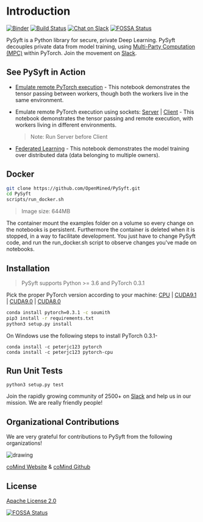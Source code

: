 # Introduction

[![Binder](https://mybinder.org/badge.svg)](https://mybinder.org/v2/gh/OpenMined/PySyft/master) [![Build Status](https://travis-ci.org/OpenMined/PySyft.svg?branch=master)](https://travis-ci.org/OpenMined/PySyft) [![Chat on Slack](https://img.shields.io/badge/chat-on%20slack-7A5979.svg)](https://openmined.slack.com/messages/team_pysyft) [![FOSSA Status](https://app.fossa.io/api/projects/git%2Bgithub.com%2Fmatthew-mcateer%2FPySyft.svg?type=small)](https://app.fossa.io/projects/git%2Bgithub.com%2Fmatthew-mcateer%2FPySyft?ref=badge_small)

PySyft is a Python library for secure, private Deep Learning. PySyft decouples private data from model training, using [Multi-Party Computation \(MPC\)](https://en.wikipedia.org/wiki/Secure_multi-party_computation) within PyTorch. Join the movement on [Slack](http://slack.openmined.org/).

## See PySyft in Action

* [Emulate remote PyTorch execution](https://colab.research.google.com/drive/1vsgH0ydHyel5VRAxO2yhRQfXYUuIYkp5) - This notebook demonstrates the tensor passing between workers, though both the workers live in the same environment.
* Emulate remote PyTorch execution using sockets: [Server](https://colab.research.google.com/drive/1-Jb_E_nDuBGHIJ_psI95k-ukh-P_aly-#scrollTo=lrcghOJOWGHw) \| [Client](https://colab.research.google.com/drive/1Je1rk7olA9uTWWaqvvt4_gXf7yX1rTBm) - This notebook demonstrates the tensor passing and remote execution, with workers living in different environments.

  > Note: Run Server before Client

* [Federated Learning](https://colab.research.google.com/drive/1F3ALlA3ogfeeVXuwQwVoX4PimzTDJhPy#scrollTo=PTCvX6H9JDCt) - This notebook demonstrates the model training over distributed data \(data belonging to multiple owners\).

## Docker

```bash
git clone https://github.com/OpenMined/PySyft.git
cd PySyft
scripts/run_docker.sh
```

> Image size: 644MB

The container mount the examples folder on a volume so every change on the notebooks is persistent. Furthermore the container is deleted when it is stopped, in a way to facilitate development. You just have to change PySyft code, and run the run\_docker.sh script to observe changes you've made on notebooks.

## Installation

> PySyft supports Python &gt;= 3.6 and PyTorch 0.3.1

Pick the proper PyTorch version according to your machine: [CPU](http://download.pytorch.org/whl/cpu/torch-0.3.1-cp36-cp36m-linux_x86_64.whl) \| [CUDA9.1](http://download.pytorch.org/whl/cu91/torch-0.3.1-cp36-cp36m-linux_x86_64.whl) \| [CUDA9.0](http://download.pytorch.org/whl/cu90/torch-0.3.1-cp36-cp36m-linux_x86_64.whl) \| [CUDA8.0](http://download.pytorch.org/whl/cu80/torch-0.3.1-cp36-cp36m-linux_x86_64.whl)

```bash
conda install pytorch=0.3.1 -c soumith
pip3 install -r requirements.txt
python3 setup.py install
```

On Windows use the following steps to install PyTorch 0.3.1-

```text
conda install -c peterjc123 pytorch
conda install -c peterjc123 pytorch-cpu
```

## Run Unit Tests

```text
python3 setup.py test
```

Join the rapidly growing community of 2500+ on [Slack](http://slack.openmined.org) and help us in our mission. We are really friendly people!

## Organizational Contributions

We are very grateful for contributions to PySyft from the following organizations!

 ![drawing](https://raw.githubusercontent.com/coMindOrg/federated-averaging-tutorials/master/images/comindorg_logo.png)  
  
 [coMind Website](https://comind.org/) & [coMind Github](https://github.com/coMindOrg/federated-averaging-tutorials)

## License

[Apache License 2.0](https://github.com/OpenMined/PySyft/blob/master/LICENSE)

[![FOSSA Status](https://app.fossa.io/api/projects/git%2Bgithub.com%2Fmatthew-mcateer%2FPySyft.svg?type=large)](https://app.fossa.io/projects/git%2Bgithub.com%2Fmatthew-mcateer%2FPySyft?ref=badge_large)

